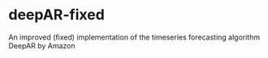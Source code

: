 # deepAR-fixed
An improved (fixed) implementation of the timeseries forecasting algorithm DeepAR by Amazon
